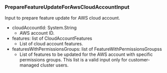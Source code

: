 ### PrepareFeatureUpdateForAwsCloudAccountInput
Input to prepare feature update for AWS cloud account.

- cloudAccountId: System.String
  - AWS account ID.
- features: list of CloudAccountFeatures
  - List of cloud account features.
- featuresWithPermissionsGroups: list of FeatureWithPermissionsGroupss
  - List of features to be updated for the AWS account with specific permissions groups. This list is a valid input only for customer-managed cluster users.
